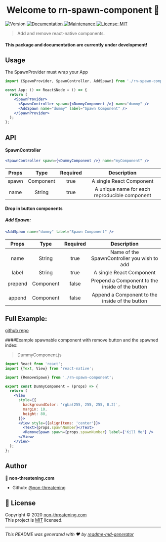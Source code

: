 <h1 align="center">Welcome to rn-spawn-component 👋</h1>
<p>
  <img alt="Version" src="https://img.shields.io/badge/version-0.0.1-blue.svg?cacheSeconds=2592000" />
  <a href="https://github.com/non-threatening/rn-spawn-component#readme" target="_blank">
    <img alt="Documentation" src="https://img.shields.io/badge/documentation-yes-brightgreen.svg" />
  </a>
  <a href="https://github.com/non-threatening/rn-spawn-component/graphs/commit-activity" target="_blank">
    <img alt="Maintenance" src="https://img.shields.io/badge/Maintained%3F-yes-green.svg" />
  </a>
  <a href="https://github.com/non-threatening/rn-spawn-component/blob/master/LICENSE" target="_blank">
    <img alt="License: MIT" src="https://img.shields.io/github/license/non-threatening/rn-spawn-component" />
  </a>
</p>

> Add and remove react-native components.
#### This package and documentation are currently under development!
<!-- ### 🏠 [Homepage](https://github.com/non-threatening/rn-spawn-component#readme) -->

<!-- ### ✨ [Demo](link to playstore thing)
A complete demo with code examples can be found in this repo: -->

<!-- ## Install

```sh
yarn install
``` -->

## Usage

The SpawnProvider must wrap your App

```jsx
import {SpawnProvider, SpawnController, AddSpawn} from './rn-spawn-component';

const App: () => React$Node = () => {
  return (
    <SpawnProvider>
      <SpawnController spawn={<DummyComponent />} name="dummy" />
      <AddSpawn name="dummy" label="Spawn Component" />
    </SpawnProvider>
  );
};
```

## API
#### SpawnController
```jsx
<SpawnController spawn={<DummyComponent />} name="myComponent" />
```
| Props   | Type             | Required | Description                |
|  :----: |  :----:          |  :----:  |  :---:                     |
| spawn   | Component  | true     | A single React Component   |
| name    | String           | true     | A unique name for each reproducible component |


#### Drop in button components
##### Add Spawn:
```jsx
<AddSpawn name="dummy" label="Spawn Component" />
```
| Props   | Type      | Required | Description                |
|  :----: |  :----:   |  :----:  |  :---:                     |
| name    | String    | true    | Name of the SpawnController you wish to add  |
| label   | String    | true     | A single React Component   |
| prepend  | Component | false    | Prepend a Component to the inside of the button |
| append  | Component | false    | Append a Component to the inside of the button |



<!-- ```jsx
// Remove all spawned components
import {useSpawnArray} from './spawnContext';
const [{}, dispatch] = useSpawnArray();

function removeAll = () => {
  dispatch({
    type: 'KILL_SPAWN',
  });
};
``` -->

## Full Example:
[github repo](github.com/non...)


####Example spawnable component with remove button and the spawned index:
> DummyComponent.js
```jsx
import React from 'react';
import {Text, View} from 'react-native';

import {RemoveSpawn} from './rn-spawn-component';

export const DummyComponent = (props) => {
  return (
    <View
      style={{
        backgroundColor: 'rgba(255, 255, 255, 0.2)',
        margin: 10,
        height: 80,
      }}>
      <View style={{alignItems: 'center'}}>
        <Text>{props.spawnNumber}</Text>
        <RemoveSpawn spawn={props.spawnNumber} label={'Kill Me'} />
      </View>
    </View>
  );
};
```

## Author

👤 **non-threatening.com**

- Github: [@non-threatening](https://github.com/non-threatening)

## 📝 License

Copyright © 2020 [non-threatening.com](https://github.com/non-threatening)<br />
This project is [MIT](https://github.com/non-threatening/rn-spawn-component/blob/master/LICENSE) licensed.

---

_This README was generated with ❤️ by [readme-md-generator](https://github.com/kefranabg/readme-md-generator)_

